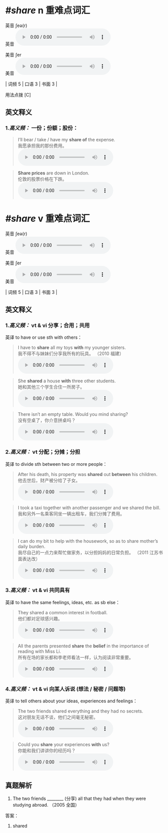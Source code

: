 # ***\#share*** n  重难点词汇
英音 ʃeə(r)  
英音
<audio src="./media/share-B.aac" controls="controls"></audio>

美音 ʃer  
美音
<audio src="./media/share.aac" controls="controls"></audio>



| 词频 5 | 口语 3 | 书面 3 |  

用法点拨  [C]

英文释义
---
### 1.*高义频：* **一份；份额；股份：**  

 > I’ll bear / take / have my **share of** the expense.  
 > 我愿承担我的那份费用。    
<audio src="./media/share-11.aac" controls="controls"></audio>

 > **Share prices** are down in London.  
 > 伦敦的股票价格在下跌。    
<audio src="./media/share-12.aac" controls="controls"></audio>


# ***\#share*** v  重难点词汇
英音 ʃeə(r)  
英音
<audio src="./media/share-B.aac" controls="controls"></audio>

美音 ʃer  
美音
<audio src="./media/share.aac" controls="controls"></audio>



| 词频 5 | 口语 3 | 书面 3 |  

英文释义
---
### 1.*高义频：* **vt & vi 分享；合用；共用**  
英译 to have or use sth with others：

 > I have to **share** all my toys **with** my younger sisters.  
 > 我不得不与妹妹们分享我所有的玩具。  （2010 福建）  
<audio src="./media/share-1.aac" controls="controls"></audio>

 > She **shared** a house **with** three other students.  
 > 她和其他三个学生合住一所房子。    
<audio src="./media/share-3.aac" controls="controls"></audio>

 > There isn’t an empty table. Would you mind sharing?  
 > 没有空桌了，你介意拼桌吗？    
<audio src="./media/share-4.aac" controls="controls"></audio>

### 2.*高义频：* **vt 分配；分摊；分担**  
英译 to divide sth between two or more people：

 > After his death, his property was **shared** out **between** his children.  
 > 他去世后，财产被分给了子女。    
<audio src="./media/share-5.aac" controls="controls"></audio>

 > I took a taxi together with another passenger and we shared the bill.  
 > 我和另外一名乘客同坐一辆出租车，我们分摊了费用。    
<audio src="./media/share-6.aac" controls="controls"></audio>

 > I can do my bit to help with the housework, so as to share mother’s daily burden.  
 > 我尽自己的一点力来帮忙做家务，以分担妈妈的日常负担。  （2011 江苏书面表达改）  
<audio src="./media/share-7.aac" controls="controls"></audio>

### 3.*高义频：* **vt & vi 共同具有**  
英译 to have the same feelings, ideas, etc. as sb else：

 > They shared a common interest in football.  
 > 他们都对足球感兴趣。    
<audio src="./media/share-8.aac" controls="controls"></audio>

 > All the parents presented **share** the **belief** in the importance of reading with Miss Li.  
 > 所有在场的家长都和李老师看法一样，认为阅读非常重要。    
<audio src="./media/share-9.aac" controls="controls"></audio>

### 4.*高义频：* **vt & vi 向某人诉说 (想法 / 秘密 / 问题等)**  
英译 to tell others about your ideas, experiences and feelings：

 > The two friends shared everything and they had no secrets.  
 > 这对朋友无话不谈，他们之间毫无秘密。    
<audio src="./media/share-10.aac" controls="controls"></audio>

 > Could you **share** your experiences **with** us?   
 > 你能和我们讲讲你的经历吗？    
<audio src="./media/share-2.aac" controls="controls"></audio>


真题解析
---
1. The two friends ________ (分享) all that they had when they were studying abroad.  （2005 全国）  

答案：
1. shared  

